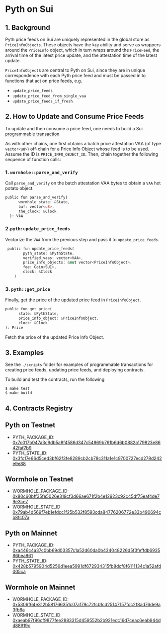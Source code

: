 # Pyth on Sui

## 1. Background
Pyth price feeds on Sui are uniquely represented in the global store as `PriceInfoObjects`. These objects have the `key` ability and serve as wrappers around the `PriceInfo` object, which in turn wraps around the `PriceFeed`, the arrival time of the latest price update, and the attestation time of the latest update.

`PriceInfoObject`s are central to Pyth on Sui, since they are in unique correspondence with each Pyth price feed and must be passed in to functions that act on price feeds, e.g.

- `update_price_feeds`
- `update_price_feed_from_single_vaa`
- `update_price_feeds_if_fresh`

## 2. How to Update and Consume Price Feeds
To update and then consume a price feed, one needs to build a Sui [programmable transaction](https://docs.sui.io/build/prog-trans-ts-sdk).

As with other chains, one first obtains a batch price attestation VAA (of type `vector<u8>`) off-chain for a Price Info Object whose feed is to be used. Assume the ID is `PRICE_INFO_OBJECT_ID`. Then, chain together the following sequence of function calls:

### 1. `wormhole::parse_and_verify`

Call `parse_and_verify` on the batch attestation VAA bytes to obtain a `VAA` hot potato object.
  ```Rust
  public fun parse_and_verify(
        wormhole_state: &State,
        buf: vector<u8>,
        the_clock: &Clock
    ): VAA
  ```
### 2.`pyth:update_price_feeds`
Vectorize the `VAA` from the previous step and pass it to `update_price_feeds`.
```Rust
 public fun update_price_feeds(
        pyth_state: &PythState,
        verified_vaas: vector<VAA>,
        price_info_objects: &mut vector<PriceInfoObject>,
        fee: Coin<SUI>,
        clock: &Clock
    )
```

### 3. `pyth::get_price`
Finally, get the price of the updated price feed in `PriceInfoObject`.
```Rust
public fun get_price(
      state: &PythState,
      price_info_object: &PriceInfoObject,
      clock: &Clock
): Price
```
Fetch the price of the updated Price Info Object.


## 3. Examples
See the `./scripts` folder for examples of programmable transactions for creating price feeds, updating price feeds, and deploying contracts.

To build and test the contracts, run the following
```
$ make test
$ make build
```

## 4. Contracts Registry

## Pyth on Testnet
- PYTH_PACKAGE_ID: [0x7c017b047a3c9db5a8f4586d347c54869b761b6d6b0882a179823e8642faf7b9](https://explorer.sui.io/object/0x7c017b047a3c9db5a8f4586d347c54869b761b6d6b0882a179823e8642faf7b9)
- PYTH_STATE_ID: [0x3fc17e66d5ced3bf62f3fe8289cb2cb78c311a1e1c9700727ecd278d242e9e88](https://explorer.sui.io/object/0x3fc17e66d5ced3bf62f3fe8289cb2cb78c311a1e1c9700727ecd278d242e9e88)

## Wormhole on Testnet
- WORMHOLE_PACKAGE_ID: [0x80c60bff35fe5026e319cf3d66ae671f2b4e12923c92c45df75eaf4de79e3ce7](https://explorer.sui.io/object/0x80c60bff35fe5026e319cf3d66ae671f2b4e12923c92c45df75eaf4de79e3ce7)
- WORMHOLE_STATE_ID: [0x79ab4d569f7eb1efdcc1f25b532f8593cda84776206772e33b490694cb8fc07a](https://explorer.sui.io/object/0x79ab4d569f7eb1efdcc1f25b532f8593cda84776206772e33b490694cb8fc07a)

## Pyth on Mainnet
- PYTH_PACKAGE_ID: [0xa446c4a37c0bb69d03357c1a52d60da0b434048226d5f3feffdb693586bea861](https://explorer.sui.io/object/0xa446c4a37c0bb69d03357c1a52d60da0b434048226d5f3feffdb693586bea861)
- PYTH_STATE_ID: [0x428b5795904d5256d1eea5991df672934315fb8dcf8f6111134c1a52afd005ca](https://explorer.sui.io/object/0x428b5795904d5256d1eea5991df672934315fb8dcf8f6111134c1a52afd005ca)

## Wormhole on Mainnet
- WORMHOLE_PACKAGE_ID: [0x5306f64e312b581766351c07af79c72fcb1cd25147157fdc2f8ad76de9a3fb6a](https://explorer.sui.io/object/0x5306f64e312b581766351c07af79c72fcb1cd25147157fdc2f8ad76de9a3fb6a)
- WORMHOLE_STATE_ID: [0xaeab97f96cf9877fee2883315d459552b2b921edc16d7ceac6eab944dd88919c](https://explorer.sui.io/object/0xaeab97f96cf9877fee2883315d459552b2b921edc16d7ceac6eab944dd88919c)
